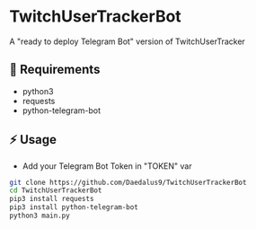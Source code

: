 # TwitchUserTrackerBot
A "ready to deploy Telegram Bot" version of TwitchUserTracker 

## :notebook: Requirements

- python3
- requests
- python-telegram-bot

## :zap: Usage

- Add your Telegram Bot Token in "TOKEN" var

```bash
git clone https://github.com/Daedalus9/TwitchUserTrackerBot
cd TwitchUserTrackerBot
pip3 install requests
pip3 install python-telegram-bot
python3 main.py
```
